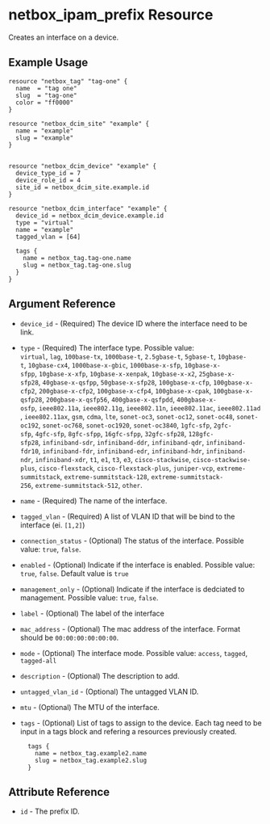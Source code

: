 # netbox_ipam_prefix Resource

Creates an interface on a device.

## Example Usage

```hcl
resource "netbox_tag" "tag-one" {
  name  = "tag one"
  slug  = "tag-one"
  color = "ff0000"
}

resource "netbox_dcim_site" "example" {
  name = "example"
  slug = "example"
}


resource "netbox_dcim_device" "example" {
  device_type_id = 7
  device_role_id = 4
  site_id = netbox_dcim_site.example.id
}

resource "netbox_dcim_interface" "example" {
  device_id = netbox_dcim_device.example.id
  type = "virtual"
  name = "example"
  tagged_vlan = [64]
  
  tags {
    name = netbox_tag.tag-one.name
    slug = netbox_tag.tag-one.slug
  }
}
```

## Argument Reference

* `device_id` - (Required) The device ID where the interface need to be link.

* `type` - (Required) The interface type. Possible value: `virtual`, `lag`, `100base-tx`, `1000base-t`, `2.5gbase-t`, `5gbase-t`, `10gbase-t`, `10gbase-cx4`, `1000base-x-gbic`, `1000base-x-sfp`, `10gbase-x-sfpp`, `10gbase-x-xfp`, `10gbase-x-xenpak`, `10gbase-x-x2`, `25gbase-x-sfp28`, `40gbase-x-qsfpp`, `50gbase-x-sfp28`, `100gbase-x-cfp`, `100gbase-x-cfp2`, `200gbase-x-cfp2`, `100gbase-x-cfp4`, `100gbase-x-cpak`, `100gbase-x-qsfp28`, `200gbase-x-qsfp56`, `400gbase-x-qsfpdd`, `400gbase-x-osfp`, `ieee802.11a`, `ieee802.11g`, `ieee802.11n`, `ieee802.11ac`, `ieee802.11ad`, `ieee802.11ax`, `gsm`, `cdma`, `lte`, `sonet-oc3`, `sonet-oc12`, `sonet-oc48`, `sonet-oc192`, `sonet-oc768`, `sonet-oc1920`, `sonet-oc3840`, `1gfc-sfp`, `2gfc-sfp`, `4gfc-sfp`, `8gfc-sfpp`, `16gfc-sfpp`, `32gfc-sfp28`, `128gfc-sfp28`, `infiniband-sdr`, `infiniband-ddr`, `infiniband-qdr`, `infiniband-fdr10`, `infiniband-fdr`, `infiniband-edr`, `infiniband-hdr`, `infiniband-ndr`, `infiniband-xdr`, `t1`, `e1`, `t3`, `e3`, `cisco-stackwise`, `cisco-stackwise-plus`, `cisco-flexstack`, `cisco-flexstack-plus`, `juniper-vcp`, `extreme-summitstack`, `extreme-summitstack-128`, `extreme-summitstack-256`, `extreme-summitstack-512`, `other`.

* `name` - (Required) The name of the interface.

* `tagged_vlan` - (Required) A list of VLAN ID that will be bind to the interface (ei. `[1,2]`)

* `connection_status` - (Optional) The status of the interface. Possible value: `true`, `false`.

* `enabled` - (Optional) Indicate if the interface is enabled. Possible value: `true`, `false`. Default value is `true`

* `management_only` - (Optional) Indicate if the interface is dedciated to management. Possible value: `true`, `false`.

* `label` - (Optional) The label of the interface

* `mac_address` - (Optional) The mac address of the interface. Format should be `00:00:00:00:00:00`.

* `mode` - (Optional) The interface mode. Possible value: `access`, `tagged`, `tagged-all`

* `description` - (Optional) The description to add.

* `untagged_vlan_id` - (Optional) The untagged VLAN ID.

* `mtu` - (Optional) The MTU of the interface.

* `tags` - (Optional) List of tags to assign to the device. Each tag need to be input in a tags block and refering a resources previously created.
  ```
    tags {
      name = netbox_tag.example2.name
      slug = netbox_tag.example2.slug
    }
  ```

## Attribute Reference

* `id` - The prefix ID.

